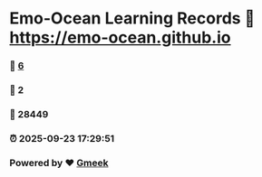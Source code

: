 # Emo-Ocean Learning Records :link: https://emo-ocean.github.io 
### :page_facing_up: [6](https://emo-ocean.github.io/tag.html) 
### :speech_balloon: 2 
### :hibiscus: 28449 
### :alarm_clock: 2025-09-23 17:29:51 
### Powered by :heart: [Gmeek](https://github.com/Meekdai/Gmeek)
